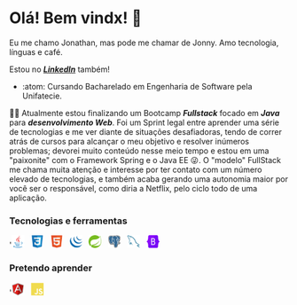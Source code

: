 
#  Olá! Bem vindx! :wave:

Eu me chamo Jonathan, mas pode me chamar de Jonny. Amo tecnologia, línguas e café. 

Estou no [***LinkedIn***](https://www.linkedin.com/in/jonathanhflores/) também!

- :atom:  Cursando Bacharelado em Engenharia de Software pela Unifatecie.

👨‍🔬 Atualmente estou finalizando um Bootcamp ***Fullstack*** focado em ***Java*** para ***desenvolvimento Web***. Foi um Sprint legal entre aprender uma série de tecnologias e me ver diante de situações desafiadoras, tendo de correr atrás de cursos para alcançar o meu objetivo e resolver inúmeros problemas; devorei muito conteúdo nesse meio tempo e estou em uma "paixonite" com o Framework Spring e o Java EE 😜. O "modelo" FullStack me chama muita atenção e interesse por ter contato com um número elevado de tecnologias, e também acaba gerando uma autonomia maior por você ser o responsável, como diria a Netflix, pelo ciclo todo de uma aplicação.

### Tecnologias e ferramentas ###
'<img src="https://raw.githubusercontent.com/devicons/devicon/2ae2a900d2f041da66e950e4d48052658d850630/icons/java/java-original.svg" height="23" alt="Java" title="Java" />
&nbsp;
<img src="https://raw.githubusercontent.com/devicons/devicon/2ae2a900d2f041da66e950e4d48052658d850630/icons/css3/css3-original.svg" height="23" alt="CSS3" title="CSS3" />
&nbsp;
<img src="https://raw.githubusercontent.com/devicons/devicon/2ae2a900d2f041da66e950e4d48052658d850630/icons/html5/html5-original.svg" height="23" alt="HTML5" title="HTML5" />
&nbsp;
<img src="https://raw.githubusercontent.com/devicons/devicon/2ae2a900d2f041da66e950e4d48052658d850630/icons/jquery/jquery-original.svg" height="23" alt="JQuery" title="JQuery" />
&nbsp;
<img src="https://raw.githubusercontent.com/devicons/devicon/2ae2a900d2f041da66e950e4d48052658d850630/icons/spring/spring-original.svg" height="23" alt="Spring" title="Spring" />
&nbsp;
<img src="https://raw.githubusercontent.com/devicons/devicon/2ae2a900d2f041da66e950e4d48052658d850630/icons/postgresql/postgresql-original.svg" height="23" alt="PostgreSQL" title="PostgreSQL" />
&nbsp;
<img src="https://raw.githubusercontent.com/devicons/devicon/2ae2a900d2f041da66e950e4d48052658d850630/icons/mysql/mysql-original.svg" height="23" alt="MySQL" title="MySQL" />
&nbsp;
<img src="https://raw.githubusercontent.com/devicons/devicon/2ae2a900d2f041da66e950e4d48052658d850630/icons/bootstrap/bootstrap-original.svg" height="23" alt="Bootstrap" title="Bootstrap" />

### Pretendo aprender

'<img src="https://raw.githubusercontent.com/devicons/devicon/2ae2a900d2f041da66e950e4d48052658d850630/icons/angularjs/angularjs-original.svg" height="23" alt="Angular" title="Angular" />
&nbsp;
<img src="https://raw.githubusercontent.com/devicons/devicon/2ae2a900d2f041da66e950e4d48052658d850630/icons/javascript/javascript-plain.svg" height="23" alt="JavaScript" title="JavaScript" /> 


 
